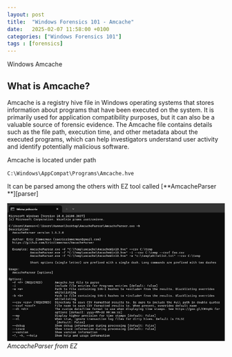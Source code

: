 ```yaml
---
layout: post
title:  "Windows Forensics 101 - Amcache"
date:   2025-02-07 11:58:00 +0100
categories: ["Windows Forensics 101"]
tags : [forensics]
---
```


Windows Amcache 

## What is Amcache?

Amcache is a registry hive file in Windows operating systems that stores information about programs that have been executed on the system. It is primarily used for application compatibility purposes, but it can also be a valuable source of forensic evidence. The Amcache file contains details such as the file path, execution time, and other metadata about the executed programs, which can help investigators understand user activity and identify potentially malicious software.

Amcache is located under path 

```text
C:\Windows\AppCompat\Programs\Amcache.hve
```

It can be parsed among the others with EZ tool called [**AmcacheParser **][parser]

![img-description](/assets/img/windows-amcacheparser.png)
_AmcacheParser from EZ_


[amcacheparser]: <https://havnaroth.github.io/posts/forensics-ual>